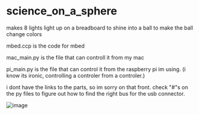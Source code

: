 # science_on_a_sphere
makes 8 lights light up on a breadboard to shine into a ball to make the ball change colors

mbed.ccp is the code for mbed

mac_main.py is the file that can controll it from my mac

pi_main.py is the file that can control it from the raspberry pi im using. (i know its ironic, controlling a controler from a controler.)

i dont have the links to the parts, so im sorry on that front. check "#"s on the py files to figure out how to find the right bus for the usb connector.

![image](https://user-images.githubusercontent.com/56010135/140564730-85de98e8-4a60-4ab4-84d6-073b33801394.png)

